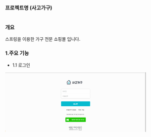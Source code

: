 ### 프로젝트명 (사고가구) 
#
### 개요
스프링을 이용한 가구 전문 쇼핑몰 입니다. 


### 1.주요 기능
* 1.1 로그인

<img src="https://github.com/ajajee/SAGOGAGU/blob/3de71433d782eeca8d7b78bc448a21197c25331a/ii.gif" style="width: 90%;">
